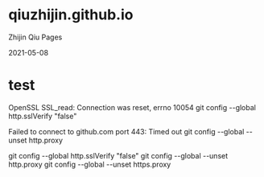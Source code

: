 # qiuzhijin.github.io
Zhijin Qiu Pages

2021-05-08

# test

OpenSSL SSL_read: Connection was reset, errno 10054
git config --global http.sslVerify "false"

Failed to connect to github.com port 443: Timed out
git config --global --unset http.proxy



git config --global http.sslVerify "false"
git config --global --unset http.proxy
git config --global --unset https.proxy
